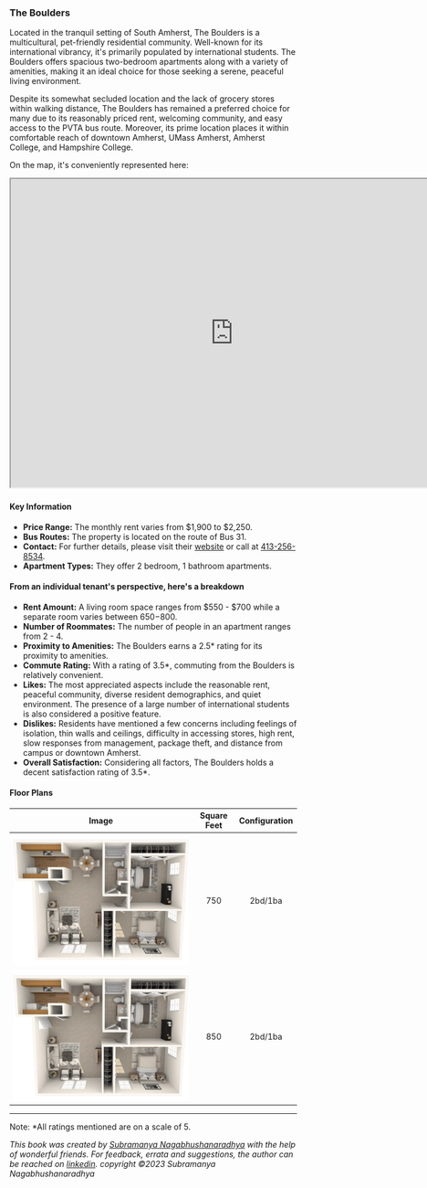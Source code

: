 ### The Boulders

Located in the tranquil setting of South Amherst, The Boulders is a multicultural, pet-friendly residential community. Well-known for its international vibrancy, it's primarily populated by international students. The Boulders offers spacious two-bedroom apartments along with a variety of amenities, making it an ideal choice for those seeking a serene, peaceful living environment.

Despite its somewhat secluded location and the lack of grocery stores within walking distance, The Boulders has remained a preferred choice for many due to its reasonably priced rent, welcoming community, and easy access to the PVTA bus route. Moreover, its prime location places it within comfortable reach of downtown Amherst, UMass Amherst, Amherst College, and Hampshire College.

On the map, it's conveniently represented here:
<iframe src="https://www.google.com/maps/d/embed?mid=1kU2N9nEYh9XInt5QQKhio9AR7L8OHEk&ehbc=2E312F" width="780" height="540"></iframe>

#### Key Information
- **Price Range:** The monthly rent varies from $1,900 to $2,250.
- **Bus Routes:** The property is located on the route of Bus 31.
- **Contact:** For further details, please visit their [website](https://bouldersapartmenthomes.com) or call at [413-256-8534](tel:413-256-8534).
- **Apartment Types:** They offer 2 bedroom, 1 bathroom apartments.

#### From an individual tenant's perspective, here's a breakdown
- **Rent Amount:** A living room space ranges from $550 - $700 while a separate room varies between $650-$800.
- **Number of Roommates:** The number of people in an apartment ranges from 2 - 4.
- **Proximity to Amenities:** The Boulders earns a 2.5* rating for its proximity to amenities.
- **Commute Rating:** With a rating of 3.5*, commuting from the Boulders is relatively convenient.
- **Likes:** The most appreciated aspects include the reasonable rent, peaceful community, diverse resident demographics, and quiet environment. The presence of a large number of international students is also considered a positive feature.
- **Dislikes:** Residents have mentioned a few concerns including feelings of isolation, thin walls and ceilings, difficulty in accessing stores, high rent, slow responses from management, package theft, and distance from campus or downtown Amherst.
- **Overall Satisfaction:** Considering all factors, The Boulders holds a decent satisfaction rating of 3.5*.

#### Floor Plans
| Image | Square Feet | Configuration |
| :---: | :---: | :---: |
| ![Floor Plan 1](/assets/boulders_floorplan_1.webp) | 750 | 2bd/1ba |
| ![Floor Plan 2](/assets/boulders_floorplan_2.webp) | 850 | 2bd/1ba |


---
Note: 
*All ratings mentioned are on a scale of 5.

*This book was created by [Subramanya Nagabhushanaradhya](https://subramanya.ai) with the help of wonderful friends. For feedback, errata and suggestions, the author can be reached on [linkedin](https://www.linkedin.com/in/nsubramanya). copyright ©2023 Subramanya Nagabhushanaradhya*